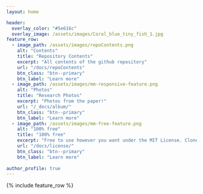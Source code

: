 ```yaml
---
layout: home

header:
  overlay_color: "#5e616c"
  overlay_image: /assets/images/Coral_blue_tiny_fish_1.jpg
feature_row:
  - image_path: /assets/images/repoContents.png
    alt: "Contents"
    title: "Repository Contents"
    excerpt: "All contents of the github repository"
    url: "/docs/repoContents"
    btn_class: "btn--primary"
    btn_label: "Learn more"
  - image_path: /assets/images/mm-responsive-feature.png
    alt: "Photos"
    title: "Research Photos"
    excerpt: "Photos from the paper!"
    url: "/_docs/album/"
    btn_class: "btn--primary"
    btn_label: "Learn more"
  - image_path: /assets/images/mm-free-feature.png
    alt: "100% free"
    title: "100% free"
    excerpt: "Free to use however you want under the MIT License. Clone it, fork it, customize it... whatever!"
    url: "/docs/license/"
    btn_class: "btn--primary"
    btn_label: "Learn more"    
    
author_profile: true  
---
```


{% include feature_row %}

